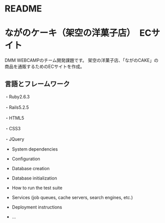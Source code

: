 # README

# ながのケーキ（架空の洋菓子店）　ECサイト

DMM WEBCAMPのチーム開発課題です。
架空の洋菓子店、「ながのCAKE」の商品を通販するためのECサイトを作成。

## 言語とフレームワーク

・Ruby2.6.3

・Rails5.2.5

・HTML5

・CSS3

・JQuery



* System dependencies

* Configuration

* Database creation

* Database initialization

* How to run the test suite

* Services (job queues, cache servers, search engines, etc.)

* Deployment instructions

* ...
